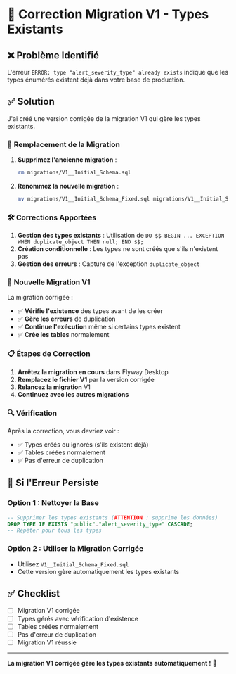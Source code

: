 # 🔧 Correction Migration V1 - Types Existants

## ❌ Problème Identifié

L'erreur `ERROR: type "alert_severity_type" already exists` indique que les types énumérés existent déjà dans votre base de production.

## ✅ Solution

J'ai créé une version corrigée de la migration V1 qui gère les types existants.

### 🔄 **Remplacement de la Migration**

1. **Supprimez l'ancienne migration** :
   ```bash
   rm migrations/V1__Initial_Schema.sql
   ```

2. **Renommez la nouvelle migration** :
   ```bash
   mv migrations/V1__Initial_Schema_Fixed.sql migrations/V1__Initial_Schema.sql
   ```

### 🛠️ **Corrections Apportées**

1. **Gestion des types existants** : Utilisation de `DO $$ BEGIN ... EXCEPTION WHEN duplicate_object THEN null; END $$;`
2. **Création conditionnelle** : Les types ne sont créés que s'ils n'existent pas
3. **Gestion des erreurs** : Capture de l'exception `duplicate_object`

### 🚀 **Nouvelle Migration V1**

La migration corrigée :
- ✅ **Vérifie l'existence** des types avant de les créer
- ✅ **Gère les erreurs** de duplication
- ✅ **Continue l'exécution** même si certains types existent
- ✅ **Crée les tables** normalement

### 📋 **Étapes de Correction**

1. **Arrêtez la migration en cours** dans Flyway Desktop
2. **Remplacez le fichier V1** par la version corrigée
3. **Relancez la migration** V1
4. **Continuez avec les autres migrations**

### 🔍 **Vérification**

Après la correction, vous devriez voir :
- ✅ Types créés ou ignorés (s'ils existent déjà)
- ✅ Tables créées normalement
- ✅ Pas d'erreur de duplication

## 🚨 **Si l'Erreur Persiste**

### Option 1 : Nettoyer la Base
```sql
-- Supprimer les types existants (ATTENTION : supprime les données)
DROP TYPE IF EXISTS "public"."alert_severity_type" CASCADE;
-- Répéter pour tous les types
```

### Option 2 : Utiliser la Migration Corrigée
- Utilisez `V1__Initial_Schema_Fixed.sql`
- Cette version gère automatiquement les types existants

## ✅ **Checklist**

- [ ] Migration V1 corrigée
- [ ] Types gérés avec vérification d'existence
- [ ] Tables créées normalement
- [ ] Pas d'erreur de duplication
- [ ] Migration V1 réussie

---

**La migration V1 corrigée gère les types existants automatiquement !** 🎉
